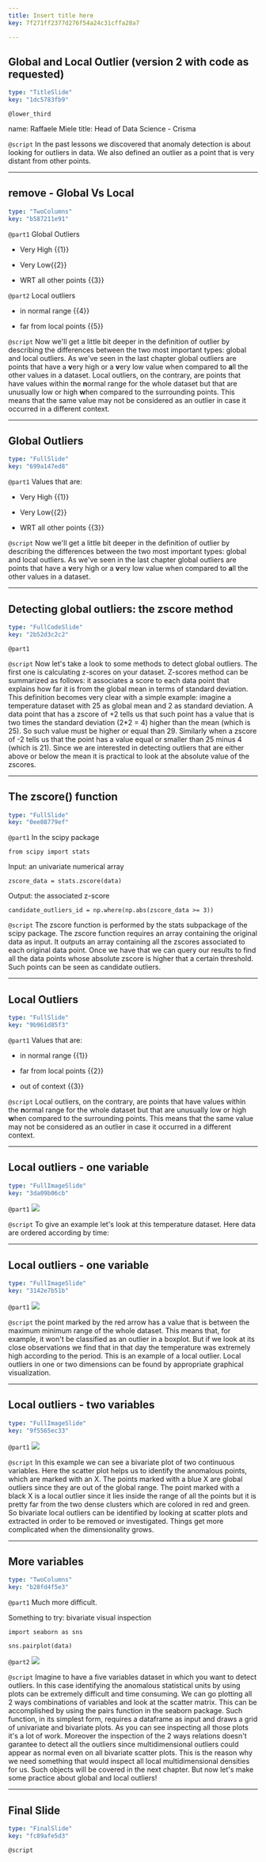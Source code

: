 ```yaml
---
title: Insert title here
key: 7f271ff2377d276f54a24c31cffa28a7

---
```

## Global and Local Outlier (version 2 with code as requested)

```yaml
type: "TitleSlide"
key: "1dc5783fb9"
```

`@lower_third`

name: Raffaele Miele
title: Head of Data Science - Crisma


`@script`
In the past lessons we discovered that anomaly detection is about looking for outliers in data. We also defined an outlier as a point that is very distant from other points.


---
## remove - Global Vs Local

```yaml
type: "TwoColumns"
key: "b587211e91"
```

`@part1`
Global Outliers

- Very High {{1}}

- Very Low{{2}}

- WRT all other points {{3}}


`@part2`
Local outliers

- in normal range {{4}}

- far from local points {{5}}


`@script`
Now we'll get a little bit deeper in the definition of outlier by describing the differences between the two most important types: global and local outliers. 
As we've seen in the last chapter global outliers are points that have a **v**ery high or a **v**ery low value when compared to **a**ll the other values in a dataset. 
Local outliers, on the contrary, are points that have values within the **n**ormal range for the whole dataset but that are unusually low or high **w**hen compared to the surrounding points.
This means that the same value may not be considered as an outlier in case it occurred in a different context.


---
## Global Outliers

```yaml
type: "FullSlide"
key: "699a147ed8"
```

`@part1`
Values that are: 

- Very High {{1}}

- Very Low{{2}}

- WRT all other points {{3}}


`@script`
Now we'll get a little bit deeper in the definition of outlier by describing the differences between the two most important types: global and local outliers. 
As we've seen in the last chapter global outliers are points that have a **v**ery high or a **v**ery low value when compared to **a**ll the other values in a dataset.


---
## Detecting global outliers: the zscore method

```yaml
type: "FullCodeSlide"
key: "2b52d3c2c2"
```

`@part1`



`@script`
Now let's take a look to some methods to detect global outliers. The first one is calculating z-scores on your dataset. Z-scores method can be summarized as follows: it associates a score to each data point that explains how far it is from the global mean in terms of standard deviation. This definition becomes very clear with a simple example: imagine a temperature dataset with 25 as global mean and 2 as standard deviation. A data point that has a zscore of +2 tells us that such point has a value that is two times the standard deviation (2*2 = 4) higher than the mean (which is 25). So such value must be higher or equal than 29. Similarly when a zscore of -2 tells us that the point has a value equal or smaller than 25 minus 4 (which is 21). Since we are interested in detecting outliers that are either above or below the mean it is practical to look at the absolute value of the zscores.


---
## The zscore() function

```yaml
type: "FullSlide"
key: "0ee08779ef"
```

`@part1`
In the scipy package
```
from scipy import stats
```
Input: an univariate numerical array
```
zscore_data = stats.zscore(data)
```
Output: the associated z-score
```
candidate_outliers_id = np.where(np.abs(zscore_data >= 3))
```


`@script`
The zscore function is performed by the stats subpackage of the scipy package. The zscore function requires an array containing the original data as input. It outputs an array containing all the zscores associated to each original data point. Once we have that we can query our results to find all the data points whose absolute zscore is higher that a certain threshold. Such points can be seen as candidate outliers.


---
## Local Outliers

```yaml
type: "FullSlide"
key: "9b961d85f3"
```

`@part1`
Values that are: 

- in normal range {{1}}

- far from local points {{2}}

- out of context {{3}}


`@script`
Local outliers, on the contrary, are points that have values within the **n**ormal range for the whole dataset but that are unusually low or high **w**hen compared to the surrounding points.
This means that the same value may not be considered as an outlier in case it occurred in a different context.


---
## Local outliers - one variable

```yaml
type: "FullImageSlide"
key: "3da09b06cb"
```

`@part1`
![](https://assets.datacamp.com/production/repositories/3976/datasets/b928709eef331399e258325202345ac50649a300/Slide%203.PNG)


`@script`
To give an example let's look at this temperature dataset. Here data are ordered according by time:


---
## Local outliers - one variable

```yaml
type: "FullImageSlide"
key: "3142e7b51b"
```

`@part1`
![](https://assets.datacamp.com/production/repositories/3976/datasets/2cbe00a1b8d71b48bcbdfb75c34fd2880f73243c/Slide%203_2.PNG)


`@script`
the point marked by the red arrow has a value that is between the maximum minimum range of the whole dataset. This means that, for example, it won't be classified as an outlier in a boxplot.
But if we look at its close observations we find that in that day the temperature was extremely high according to the period. This is an example of a local outlier. 
Local outliers in one or two dimensions can be found by appropriate graphical visualization.


---
## Local outliers - two variables

```yaml
type: "FullImageSlide"
key: "9f5565ec33"
```

`@part1`
![](https://assets.datacamp.com/production/repositories/3976/datasets/8875ee09699161b4a36484eebe92f9efea2c3395/Slide%204.png)


`@script`
In this example we can see a bivariate plot of two continuous variables. Here the scatter plot helps us to identify the anomalous points, which are marked with an X. 
The points marked with a blue X are global outliers since they are  out of the global range. 
The point marked with a black X is a local outlier since it lies inside the range of all the points but it is pretty far from the two dense clusters which are colored in red and green. 
So bivariate local outliers can be identified by looking at scatter plots and extracted in order to be removed or investigated. 
Things get more complicated when the dimensionality grows.


---
## More variables

```yaml
type: "TwoColumns"
key: "b28fd4f5e3"
```

`@part1`
Much more difficult.

Something to try: bivariate visual inspection

```
import seaborn as sns
```

```
sns.pairplot(data)
```


`@part2`
![](https://assets.datacamp.com/production/repositories/3976/datasets/ba2738be6361ae1843ee3bd97e5067d74f0d1c2c/slide%205.png)


`@script`
Imagine to have a five variables dataset in which you want to detect outliers. In this case identifying the anomalous statistical units by using plots can be extremely difficult and time consuming. We can go plotting all 2 ways combinations of variables and look at the scatter matrix. This can be accomplished by using the pairs function in the seaborn package. Such function, in its simplest form,  requires a dataframe as input and draws a grid of univariate and bivariate plots. 
As you can see inspecting all those plots it's a lot of work. Moreover the inspection of the 2 ways relations doesn't garantee to detect all the outliers since multidimensional outliers could appear as normal even on all bivariate scatter plots. This is the reason why we need something that would inspect all local multidimensional densities for us. Such objects will be covered in the next chapter. But now let's make some practice about global and local outliers!


---
## Final Slide

```yaml
type: "FinalSlide"
key: "fc89afe5d3"
```

`@script`


